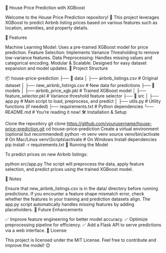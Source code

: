 🏡 House Price Prediction with XGBoost

Welcome to the House Price Prediction repository! 🚀 This project leverages XGBoost to predict Airbnb listing prices based on various features such as location, amenities, and property details.

📌 Features
 
Machine Learning Model: Uses a pre-trained XGBoost model for price prediction.
Feature Selection: Implements Variance Thresholding to remove low-variance features.
Data Preprocessing: Handles missing values and categorical encoding.
Modular & Scalable: Designed for easy dataset expansion and model updates.
📂 Project Structure

📦 house-price-prediction
├── 📁 data
│   ├── airbnb_listings.csv  # Original dataset
│   ├── new_airbnb_listings.csv  # New data for predictions
├── 📁 models
│   ├── airbnb_price_xgb.pkl  # Trained XGBoost model
│   ├── feature_selector.pkl  # Variance threshold feature selector
├── 📁 src
│   ├── app.py  # Main script to load, preprocess, and predict
│   ├── utils.py  # Utility functions (if needed)
├── requirements.txt  # Python dependencies
└── README.md  # You’re reading it now!
🛠 Installation & Setup

Clone the repository
git clone https://github.com/yourusername/house-price-prediction.git
cd house-price-prediction
Create a virtual environment (optional but recommended)
python -m venv venv
source venv/bin/activate  # On Mac/Linux
venv\Scripts\activate  # On Windows
Install dependencies
pip install -r requirements.txt
🚀 Running the Model

To predict prices on new Airbnb listings:

python src/app.py
The script will preprocess the data, apply feature selection, and predict prices using the trained XGBoost model.

📝 Notes

Ensure that new_airbnb_listings.csv is in the data/ directory before running predictions.
If you encounter a feature shape mismatch error, check whether the features in your training and prediction datasets align.
The app.py script automatically handles missing features by adding placeholders.
📌 Future Enhancements

✅ Improve feature engineering for better model accuracy.
✅ Optimize preprocessing pipeline for efficiency.
✅ Add a Flask API to serve predictions via a web interface.
📜 License

This project is licensed under the MIT License. Feel free to contribute and improve the model! 😊

